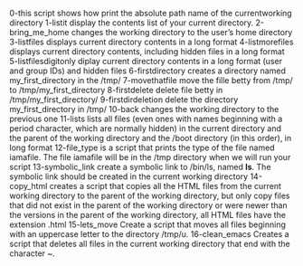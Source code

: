 0-this script shows how print the absolute path name of the currentworking directory
1-listit display the contents list of your current directory.
2-bring_me_home changes the working directory to the user’s home directory
3-listfiles displays current directory contents in a long format
4-listmorefiles displays current directory contents, including hidden files in a long format
5-listfilesdigitonly diplay current directory contents in a long format (user and group IDs) and hidden files
6-firstdirectory creates a directory named my_first_directory in the /tmp/
7-movethatfile  move the fille betty from /tmp/ to /tmp/my_first_directory
8-firstdelete delete file betty in /tmp/my_first_directory/
9-firstdirdeletion delete the directory my_first_directory in /tmp/
10-back changes the working directory to the previous one
11-lists  lists all files (even ones with names beginning with a period character, which are normally hidden) in the current directory and the parent of the working directory and the /boot directory (in this order), in long format
12-file_type is a script that prints the type of the file named iamafile. The file iamafile will be in the /tmp directory when we will run your script
13-symbolic_link create a symbolic link to /bin/ls, named __ls__. The symbolic link should be created in the current working directory
14-copy_html creates a script that copies all the HTML files from the current working directory to the parent of the working directory, but only copy files that did not exist in the parent of the working directory or were newer than the versions in the parent of the working directory, all HTML files have the extension .html
15-lets_move Create a script that moves all files beginning with an uppercase letter to the directory /tmp/u.
16-clean_emacs Creates a script that deletes all files in the current working directory that end with the character ~.
